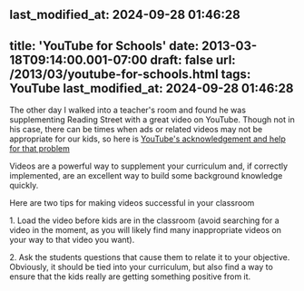 last_modified_at: 2024-09-28 01:46:28
---
title: 'YouTube for Schools'
date: 2013-03-18T09:14:00.001-07:00
draft: false
url: /2013/03/youtube-for-schools.html
tags: YouTube
last_modified_at: 2024-09-28 01:46:28
---

The other day I walked into a teacher's room and found he was supplementing Reading Street with a great video on YouTube. Though not in his case, there can be times when ads or related videos may not be appropriate for our kids, so here is [YouTube's acknowledgement and help for that problem](http://www.youtube.com/schools  )
  
Videos are a powerful way to supplement your curriculum and, if correctly implemented, are an excellent way to build some background knowledge quickly.  
  
Here are two tips for making videos successful in your classroom  
  
1\. Load the video before kids are in the classroom (avoid searching for a video in the moment, as you will likely find many inappropriate videos on your way to that video you want).  
  
2\. Ask the students questions that cause them to relate it to your objective. Obviously, it should be tied into your curriculum, but also find a way to ensure that the kids really are getting something positive from it.